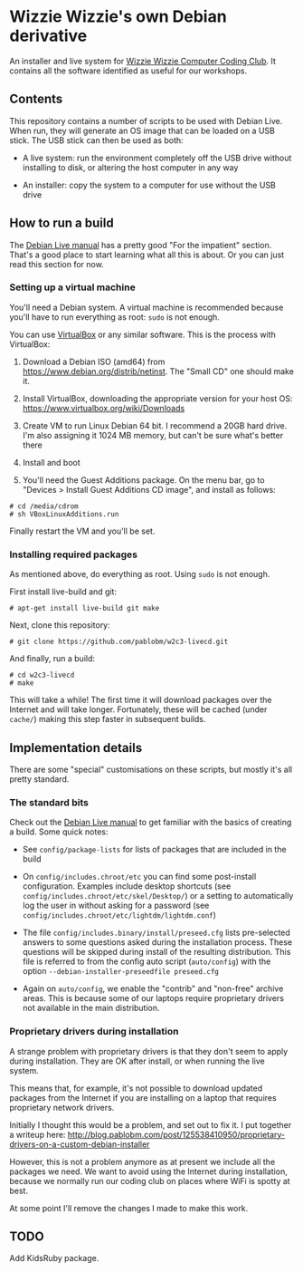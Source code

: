 # Wizzie Wizzie's own Debian derivative

An installer and live system for [Wizzie Wizzie Computer Coding Club](http://www.wizziewizzie.org/). It contains all the software identified as useful for our workshops.

## Contents

This repository contains a number of scripts to be used with Debian Live. When run, they will generate an OS image that can be loaded on a USB stick. The USB stick can then be used as both:

  * A live system: run the environment completely off the USB drive without installing to disk, or altering the host computer in any way

  * An installer: copy the system to a computer for use without the USB drive

## How to run a build

The [Debian Live manual](https://debian-live.alioth.debian.org/live-manual/stable/manual/html/live-manual.en.html) has a pretty good "For the impatient" section. That's a good place to start learning what all this is about. Or you can just read this section for now.

### Setting up a virtual machine

You'll need a Debian system. A virtual machine is recommended because you'll have to run everything as root: `sudo` is not enough.

You can use [VirtualBox](https://www.virtualbox.org/) or any similar software. This is the process with VirtualBox:

  1. Download a Debian ISO (amd64) from https://www.debian.org/distrib/netinst. The "Small CD" one should make it.

  2. Install VirtualBox, downloading the appropriate version for your host OS: https://www.virtualbox.org/wiki/Downloads

  3. Create VM to run Linux Debian 64 bit. I recommend a 20GB hard drive. I'm also assigning it 1024 MB memory, but can't be sure what's better there

  4. Install and boot

  5. You'll need the Guest Additions package. On the menu bar, go to "Devices > Install Guest Additions CD image", and install as follows:

```
# cd /media/cdrom
# sh VBoxLinuxAdditions.run
```

Finally restart the VM and you'll be set.

### Installing required packages

As mentioned above, do everything as root. Using `sudo` is not enough.

First install live-build and git:

```
# apt-get install live-build git make
```

Next, clone this repository:

```
# git clone https://github.com/pablobm/w2c3-livecd.git
```

And finally, run a build:

```
# cd w2c3-livecd
# make
```

This will take a while! The first time it will download packages over the Internet and will take longer. Fortunately, these will be cached (under `cache/`) making this step faster in subsequent builds.

## Implementation details

There are some "special" customisations on these scripts, but mostly it's all pretty standard.

### The standard bits

Check out the [Debian Live manual](https://debian-live.alioth.debian.org/live-manual/stable/manual/html/live-manual.en.html) to get familiar with the basics of creating a build. Some quick notes:

  * See `config/package-lists` for lists of packages that are included in the build

  * On `config/includes.chroot/etc` you can find some post-install configuration. Examples include desktop shortcuts (see `config/includes.chroot/etc/skel/Desktop/`) or a setting to automatically log the user in without asking for a password (see `config/includes.chroot/etc/lightdm/lightdm.conf`)

  * The file `config/includes.binary/install/preseed.cfg` lists pre-selected answers to some questions asked during the installation process. These questions will be skipped during install of the resulting distribution. This file is referred to from the config auto script (`auto/config`) with the option `--debian-installer-preseedfile preseed.cfg`

  * Again on `auto/config`, we enable the "contrib" and "non-free" archive areas. This is because some of our laptops require proprietary drivers not available in the main distribution.

### Proprietary drivers during installation

A strange problem with proprietary drivers is that they don't seem to apply during installation. They are OK after install, or when running the live system.

This means that, for example, it's not possible to download updated packages from the Internet if you are installing on a laptop that requires proprietary network drivers.

Initially I thought this would be a problem, and set out to fix it. I put together a writeup here: http://blog.pablobm.com/post/125538410950/proprietary-drivers-on-a-custom-debian-installer

However, this is not a problem anymore as at present we include all the packages we need. We want to avoid using the Internet during installation, because we normally run our coding club on places where WiFi is spotty at best.

At some point I'll remove the changes I made to make this work.

## TODO

Add KidsRuby package.
